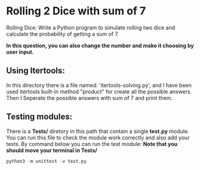 # Rolling 2 Dice with sum of 7

Rolling Dice: Write a Python program to simulate rolling two dice and calculate the probability of getting a sum of 7.

**In this question, you can also change the number and make it choosing by user input.**


## Using Itertools:

In this directory there is a file named: 'itertools-solving.py', and I have been used itertools built-in method "product" for create all the possible answers.
Then I Seperate the possible answers with sum of 7 and print them.

## Testing modules:

There is a **Tests/** diretory in this path that contain a single **test.py** module. You can run this file to check the module work correctly and also add your tests.
By command below you can run the test module:
**Note that you should move your terminal in Tests/** 
```python
python3 -m unittest -v test.py
```